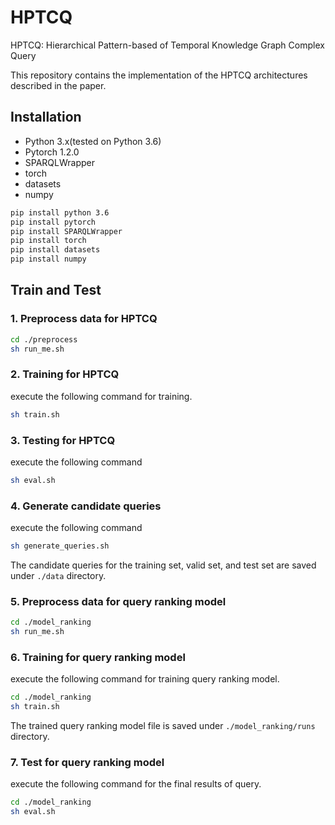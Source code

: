 # HPTCQ

HPTCQ: Hierarchical Pattern-based of Temporal Knowledge Graph Complex Query

This repository contains the implementation of the HPTCQ architectures described in the paper.

## Installation
* Python 3.x(tested on Python 3.6)
* Pytorch 1.2.0
* SPARQLWrapper
* torch
* datasets
* numpy
```bash
pip install python 3.6
pip install pytorch
pip install SPARQLWrapper
pip install torch
pip install datasets
pip install numpy

```
## Train and Test

### 1. Preprocess data for HPTCQ
```bash
cd ./preprocess
sh run_me.sh
```

### 2. Training for HPTCQ

execute the following command for training.
```bash
sh train.sh
```

### 3. Testing for HPTCQ
execute the following command
```bash
sh eval.sh
```

### 4. Generate candidate queries
execute the following command
```bash
sh generate_queries.sh
```
The candidate queries for the training set, valid set, and test set are saved under `./data` directory.

### 5. Preprocess data for query ranking model
```bash
cd ./model_ranking
sh run_me.sh
```

### 6. Training for query ranking model

execute the following command for training query ranking model.
```bash
cd ./model_ranking
sh train.sh
```
The trained query ranking model file is saved under `./model_ranking/runs` directory. 

### 7. Test for query ranking model
execute the following command for the final results of query.
```bash
cd ./model_ranking
sh eval.sh
```
